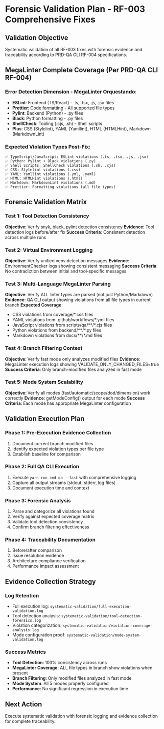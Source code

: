 # Forensic Validation Plan - RF-003 Comprehensive Fixes

## Validation Objective
Systematic validation of all RF-003 fixes with forensic evidence and traceability according to PRD-QA CLI RF-004 specifications.

## MegaLinter Complete Coverage (Per PRD-QA CLI RF-004)

### Error Detection Dimension - MegaLinter Orquestando:
- **ESLint**: Frontend (TS/React) - .ts, .tsx, .js, .jsx files
- **Prettier**: Code formatting - All supported file types
- **Pylint**: Backend (Python) - .py files  
- **Black**: Python formatting - .py files
- **ShellCheck**: Tooling (.cjs, .sh) - Shell scripts
- **Plus**: CSS (Stylelint), YAML (Yamllint), HTML (HTMLHint), Markdown (MarkdownLint)

### Expected Violation Types Post-Fix:
```
✅ TypeScript/JavaScript: ESLint violations (.ts, .tsx, .js, .jsx)
✅ Python: Pylint + Black violations (.py)
✅ Shell Scripts: ShellCheck violations (.sh, .cjs)
✅ CSS: Stylelint violations (.css)
✅ YAML: Yamllint violations (.yml, .yaml)
✅ HTML: HTMLHint violations (.html)
✅ Markdown: MarkdownLint violations (.md)
✅ Prettier: Formatting violations (all file types)
```

## Forensic Validation Matrix

### Test 1: Tool Detection Consistency
**Objective**: Verify snyk, black, pylint detection consistency
**Evidence**: Tool detection logs before/after fix
**Success Criteria**: Consistent detection across multiple runs

### Test 2: Virtual Environment Logging
**Objective**: Verify unified venv detection messages
**Evidence**: EnvironmentChecker logs showing consistent messaging
**Success Criteria**: No contradiction between initial and tool-specific messages

### Test 3: Multi-Language MegaLinter Parsing
**Objective**: Verify ALL linter types are parsed (not just Python/Markdown)
**Evidence**: QA CLI output showing violations from all file types in current branch
**Expected Coverage**:
- CSS violations from coverage/*.css files
- YAML violations from .github/workflows/*.yml files  
- JavaScript violations from scripts/qa/**/*.cjs files
- Python violations from backend/**/*.py files
- Markdown violations from docs/**/*.md files

### Test 4: Branch Filtering Context
**Objective**: Verify fast mode only analyzes modified files
**Evidence**: MegaLinter execution logs showing VALIDATE_ONLY_CHANGED_FILES=true
**Success Criteria**: Only branch-modified files analyzed in fast mode

### Test 5: Mode System Scalability  
**Objective**: Verify all modes (fast/automatic/scope/dod/dimension) work correctly
**Evidence**: getModeConfig() output for each mode
**Success Criteria**: Each mode has appropriate MegaLinter configuration

## Validation Execution Plan

### Phase 1: Pre-Execution Evidence Collection
1. Document current branch modified files
2. Identify expected violation types per file type
3. Establish baseline for comparison

### Phase 2: Full QA CLI Execution
1. Execute `yarn run cmd qa --fast` with comprehensive logging
2. Capture all output streams (stdout, stderr, log files)
3. Document execution time and context

### Phase 3: Forensic Analysis
1. Parse and categorize all violations found
2. Verify against expected coverage matrix
3. Validate tool detection consistency
4. Confirm branch filtering effectiveness

### Phase 4: Traceability Documentation
1. Before/after comparison
2. Issue resolution evidence
3. Architecture compliance verification
4. Performance impact assessment

## Evidence Collection Strategy

### Log Retention
- Full execution log: `systematic-validation/full-execution-validation.log`
- Tool detection analysis: `systematic-validation/tool-detection-forensics.log`
- Violation categorization: `systematic-validation/violation-coverage-analysis.log`
- Mode configuration proof: `systematic-validation/mode-system-validation.log`

### Success Metrics
- **Tool Detection**: 100% consistency across runs
- **MegaLinter Coverage**: ALL file types in branch show violations when present
- **Branch Filtering**: Only modified files analyzed in fast mode
- **Mode System**: All 5 modes properly configured
- **Performance**: No significant regression in execution time

## Next Action
Execute systematic validation with forensic logging and evidence collection for complete traceability.